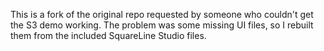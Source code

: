 This is a fork of the original repo requested by someone who couldn't get the S3 demo working. The problem was some missing UI files, so I rebuilt them from the included SquareLine Studio files.
